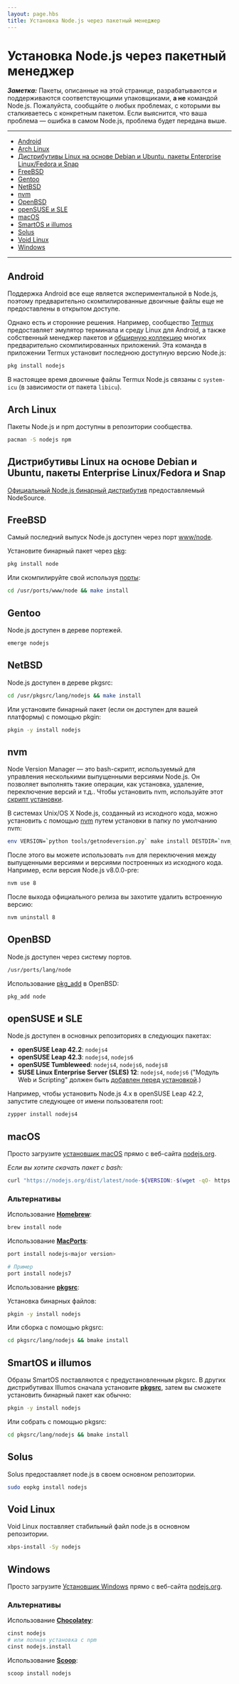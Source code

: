```yaml
---
layout: page.hbs
title: Установка Node.js через пакетный менеджер
---
```


# Установка Node.js через пакетный менеджер

***Заметка:*** Пакеты, описанные на этой странице, разрабатываются и поддерживаются соответствующими упаковщиками, **а не** командой Node.js. Пожалуйста, сообщайте о любых проблемах, с которыми вы сталкиваетесь с конкретным пакетом. Если выяснится, что ваша проблема ― ошибка в самом Node.js, проблема будет передана выше.

----------------------------

* [Android](#android)
* [Arch Linux](#arch-linux)
* [Дистрибутивы Linux на основе Debian и Ubuntu, пакеты Enterprise Linux/Fedora и Snap](#debian-and-ubuntu-based-linux-distributions-enterprise-linux-fedora-and-snap-packages)
* [FreeBSD](#freebsd)
* [Gentoo](#gentoo)
* [NetBSD](#netbsd)
* [nvm](#nvm)
* [OpenBSD](#openbsd)
* [openSUSE и SLE](#opensuse-and-sle)
* [macOS](#macos)
* [SmartOS и illumos](#smartos-and-illumos)
* [Solus](#solus)
* [Void Linux](#void-linux)
* [Windows](#windows)

----------------------------

## Android

Поддержка Android все еще является экспериментальной в Node.js, поэтому предварительно скомпилированные
двоичные файлы еще не предоставлены в открытом доступе.

Однако есть и сторонние решения. Например, сообщество [Termux](https://termux.com/) предоставляет эмулятор терминала и среду Linux для Android, а также собственный менеджер пакетов и [обширную коллекцию](https://github.com/termux/termux-packages) многих предварительно скомпилированных приложений. Эта команда в приложении Termux установит последнюю доступную версию Node.js:

```bash
pkg install nodejs
```

В настоящее время двоичные файлы Termux Node.js связаны с `system-icu` (в зависимости от пакета `libicu`).

## Arch Linux

Пакеты Node.js и npm доступны в репозитории сообщества.

```bash
pacman -S nodejs npm
```

## Дистрибутивы Linux на основе Debian и Ubuntu, пакеты Enterprise Linux/Fedora и Snap

[Официальный Node.js бинарный дистрибутив](https://github.com/nodesource/distributions/blob/master/README.md) предоставляемый NodeSource.

## FreeBSD

Самый последний выпуск Node.js доступен через порт [www/node](https://www.freshports.org/www/node).

Установите бинарный пакет через [pkg](https://www.freebsd.org/cgi/man.cgi?pkg):

```bash
pkg install node
```

Или скомпилируйте свой используя [порты](https://www.freebsd.org/cgi/man.cgi?ports):

```bash
cd /usr/ports/www/node && make install
```

## Gentoo

Node.js доступен в дереве портежей.

```bash
emerge nodejs
```

## NetBSD

Node.js доступен в дереве pkgsrc:

```bash
cd /usr/pkgsrc/lang/nodejs && make install
```

Или установите бинарный пакет (если он доступен для вашей платформы) с помощью pkgin:

```bash
pkgin -y install nodejs
```

## nvm
Node Version Manager ― это bash-скрипт, используемый для управления несколькими выпущенными версиями Node.js. Он позволяет
выполнять такие операции, как установка, удаление, переключение версий и т.д..
Чтобы установить nvm, используйте этот [скрипт установки](https://github.com/creationix/nvm#install-script).

В системах Unix/OS X Node.js, созданный из исходного кода, можно установить с помощью
[nvm](https://github.com/creationix/nvm) путем установки в папку по умолчанию nvm:

```bash
env VERSION=`python tools/getnodeversion.py` make install DESTDIR=`nvm_version_path v$VERSION` PREFIX=""
```

После этого вы можете использовать `nvm` для переключения между выпущенными версиями и версиями
построенных из исходного кода.
Например, если версия Node.js v8.0.0-pre:

```bash
nvm use 8
```

После выхода официального релиза вы захотите удалить встроенную версию:

```bash
nvm uninstall 8
```

## OpenBSD

Node.js доступен через систему портов.

```bash
/usr/ports/lang/node
```

Использование [pkg_add](https://man.openbsd.org/OpenBSD-current/man1/pkg_add.1) в OpenBSD:

```bash
pkg_add node
```

## openSUSE и SLE

Node.js доступен в основных репозиториях в следующих пакетах:

* **openSUSE Leap 42.2**: `nodejs4`
* **openSUSE Leap 42.3**: `nodejs4`, `nodejs6`
* **openSUSE Tumbleweed**: `nodejs4`, `nodejs6`, `nodejs8`
* **SUSE Linux Enterprise Server (SLES) 12**: `nodejs4`, `nodejs6`
  ("Модуль Web и Scripting" должен быть [добавлен перед установкой](https://www.suse.com/documentation/sles-12/book_sle_deployment/data/sec_add-ons_extensions.html).)

Например, чтобы установить Node.js 4.x в openSUSE Leap 42.2, запустите следующее от имени пользователя root:

```bash
zypper install nodejs4
```

## macOS

Просто загрузите [установщик macOS](https://nodejs.org/#download) прямо с веб-сайта [nodejs.org](https://nodejs.org).

_Если вы хотите скачать пакет с bash:_

```bash
curl "https://nodejs.org/dist/latest/node-${VERSION:-$(wget -qO- https://nodejs.org/dist/latest/ | sed -nE 's|.*>node-(.*)\.pkg</a>.*|\1|p')}.pkg" > "$HOME/Downloads/node-latest.pkg" && sudo installer -store -pkg "$HOME/Downloads/node-latest.pkg" -target "/"
```

### Альтернативы

Использование **[Homebrew](https://brew.sh/)**:

```bash
brew install node
```

Использование **[MacPorts](https://www.macports.org/)**:

```bash
port install nodejs<major version>

# Пример
port install nodejs7
```

Использование **[pkgsrc](https://pkgsrc.joyent.com/install-on-osx/)**:

Установка бинарных файлов:

```bash
pkgin -y install nodejs
```

Или сборка с помощью pkgsrc:

```bash
cd pkgsrc/lang/nodejs && bmake install
```

## SmartOS и illumos

Образы SmartOS поставляются с предустановленным pkgsrc. В других дистрибутивах Illumos сначала установите **[pkgsrc](https://pkgsrc.joyent.com/install-on-illumos/)**, затем вы сможете установить бинарный пакет как обычно:

```bash
pkgin -y install nodejs
```

Или собрать с помощью pkgsrc:

```bash
cd pkgsrc/lang/nodejs && bmake install
```

## Solus

Solus предоставляет node.js в своем основном репозитории.

```bash
sudo eopkg install nodejs
```

## Void Linux

Void Linux поставляет стабильный файл node.js в основном репозитории.

```bash
xbps-install -Sy nodejs
```

## Windows

Просто загрузите [Установщик Windows](https://nodejs.org/#download) прямо с веб-сайта [nodejs.org](https://nodejs.org).

### Альтернативы

Использование **[Chocolatey](https://chocolatey.org/)**:

```bash
cinst nodejs
# или полная установка с npm
cinst nodejs.install
```

Использование **[Scoop](https://scoop.sh/)**:

```bash
scoop install nodejs
```
